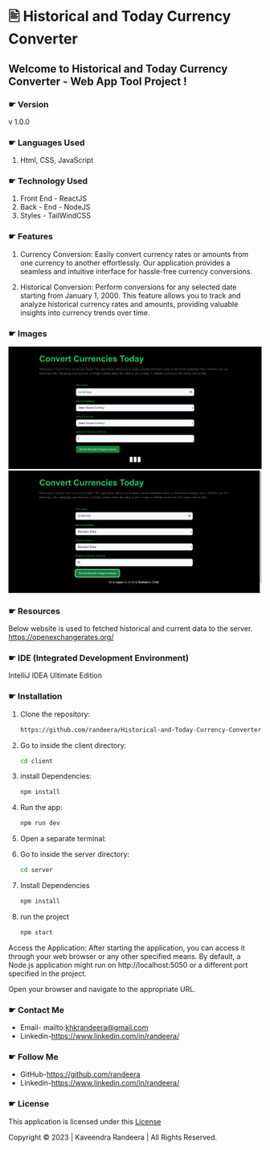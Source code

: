 # 🖹 Historical and Today Currency Converter
## Welcome to Historical and Today Currency Converter - Web App Tool Project !

### ☛ Version
v 1.0.0

### ☛ Languages Used
1. Html, CSS, JavaScript

### ☛ Technology Used
1. Front End - ReactJS
2. Back - End - NodeJS
3. Styles - TailWindCSS

### ☛ Features
1. Currency Conversion:
Easily convert currency rates or amounts from one currency to another effortlessly. Our application provides a seamless and intuitive interface for hassle-free currency conversions.

2. Historical Conversion:
Perform conversions for any selected date starting from January 1, 2000. This feature allows you to track and analyze historical currency rates and amounts, providing valuable insights into currency trends over time.

### ☛ Images

![Color Chooser App](img/1.png)
![Color Chooser App](img/2.png)

### ☛ Resources
Below website is used to fetched historical and current data to the server.
https://openexchangerates.org/


### ☛ IDE (Integrated Development Environment)
IntelliJ IDEA Ultimate Edition

### ☛ Installation

1. Clone the repository:

   ```bash
   https://github.com/randeera/Historical-and-Today-Currency-Converter.git

2. Go to inside the client directory:

   ```bash
   cd client

3. install Dependencies:

   ```bash
   npm install

4. Run the app:

   ```bash
   npm run dev

5. Open a separate terminal:

6. Go to inside the server directory:

   ```bash
   cd server

7. Install Dependencies 
   ```bash
   npm install

8. run the project
   ```bash
   npm start

Access the Application:
After starting the application, you can access it through your web browser or any other specified means. By default, a Node.js application might run on http://localhost:5050 or a different port specified in the project.

Open your browser and navigate to the appropriate URL.

### ☛ Contact Me

- Email-  mailto:khkrandeera@gmail.com
- Linkedin-https://www.linkedin.com/in/randeera/

### ☛ Follow Me

- GitHub-https://github.com/randeera
- Linkedin-https://www.linkedin.com/in/randeera/

### ☛ License
This application is licensed under this <a href="#">License</a>

Copyright © 2023 | Kaveendra Randeera | All Rights Reserved.
